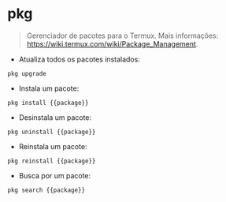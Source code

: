 # pkg

> Gerenciador de pacotes para o Termux.
> Mais informações: <https://wiki.termux.com/wiki/Package_Management>.

- Atualiza todos os pacotes instalados:

`pkg upgrade`

- Instala um pacote:

`pkg install {{package}}`

- Desinstala um pacote:

`pkg uninstall {{package}}`

- Reinstala um pacote:

`pkg reinstall {{package}}`

- Busca por um pacote:

`pkg search {{package}}`
